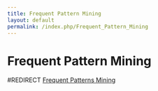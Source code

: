 ```yaml
---
title: Frequent Pattern Mining
layout: default
permalink: /index.php/Frequent_Pattern_Mining
---
```


# Frequent Pattern Mining

#REDIRECT [Frequent Patterns Mining](Frequent_Patterns_Mining)